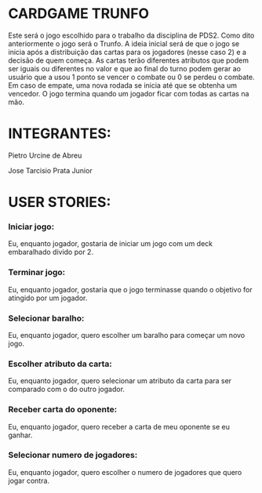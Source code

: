 # CARDGAME TRUNFO

Este será o jogo escolhido para o trabalho da disciplina de PDS2. Como dito anteriormente o jogo será o Trunfo. A ideia inicial será de que o jogo se inicia após a distribuição das cartas para os jogadores (nesse caso 2) e a decisão de quem começa. As cartas terão diferentes atributos que podem ser iguais ou diferentes no valor e que ao final do turno podem gerar ao usuário que a usou 1 ponto se vencer o combate ou 0 se perdeu o combate. Em caso de empate, uma nova rodada se inicia até que se obtenha um vencedor. O jogo termina quando um jogador ficar com todas as cartas na mão.





# INTEGRANTES:

Pietro Urcine de Abreu

Jose Tarcisio Prata Junior




# USER STORIES:


### Iniciar jogo:

Eu, enquanto jogador, gostaria de iniciar um jogo com um deck embaralhado divido por 2.


### Terminar jogo:

Eu, enquanto jogador, gostaria que o jogo terminasse quando o objetivo for atingido por um jogador.


### Selecionar baralho:

Eu, enquanto jogador, quero escolher um baralho para começar um novo jogo.


### Escolher atributo da carta:

Eu, enquanto jogador, quero selecionar um atributo da carta para ser comparado com o do outro jogador.


### Receber carta do oponente:

Eu, enquanto jogador, quero receber a carta de meu oponente se eu ganhar.


### Selecionar numero de jogadores:

Eu, enquanto jogador, quero escolher o numero de jogadores que quero jogar contra.


